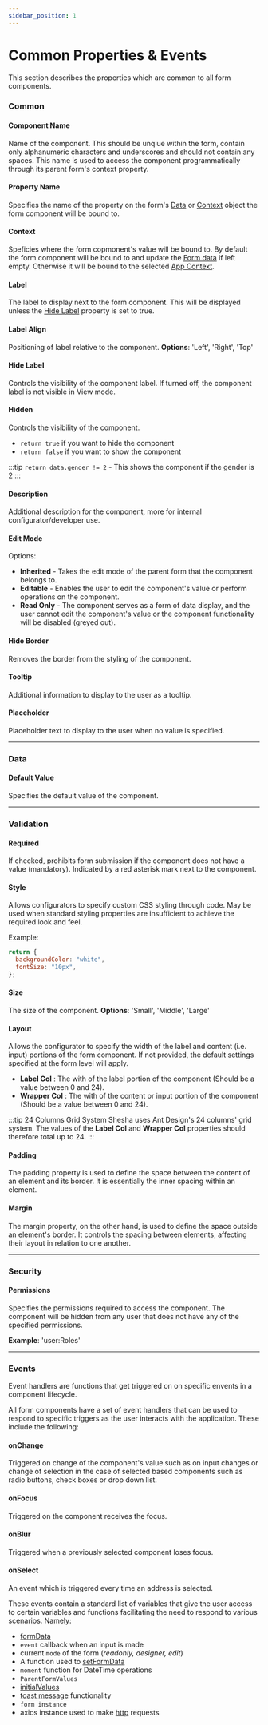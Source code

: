 ```yaml
---
sidebar_position: 1
---
```


# Common Properties & Events

This section describes the properties which are common to all form components.

### Common
#### Component Name
 Name of the component. This should be unqiue within the form, contain only alphanumeric characters and underscores and should not contain any spaces. This name is used to access the component programmatically through its parent form's context property.

#### Property Name
 Specifies the name of the property on the form's [Data](/docs/front-end-basics/configured-views/client-side-scripting/shesha-objects/data) or [Context](/docs/front-end-basics/configured-views/client-side-scripting/shesha-objects/app-context) object the form component will be bound to.

#### Context
 Speficies where the form copmonent's value will be bound to. By default the form component will be bound to and update the [Form data](/docs/front-end-basics/configured-views/client-side-scripting/shesha-objects/data) if left empty. Otherwise it will be bound to the selected [App Context](/docs/front-end-basics/configured-views/client-side-scripting/shesha-objects/app-context).

#### Label
 The label to display next to the form component. This will be displayed unless the [Hide Label](#hide-label) property is set to true.

#### Label Align
 Positioning of label relative to the component. **Options**: 'Left', 'Right', 'Top'

#### Hide Label
 Controls the visibility of the component label. If turned off, the component label is not visible in View mode.

#### Hidden
 Controls the visibility of the component.
  - `return true` if you want to hide the component
  - `return false` if you want to show the component

:::tip
`return data.gender != 2` - This shows the component if the gender is 2
:::

#### Description
 Additional description for the component, more for internal configurator/developer use.

#### Edit Mode
Options:
- **Inherited** - Takes the edit mode of the parent form that the component belongs to.
- **Editable** - Enables the user to edit the component's value or perform operations on the component.
- **Read Only** - The component serves as a form of data display, and the user cannot edit the component's value or the component functionality will be disabled (greyed out).

#### Hide Border
 Removes the border from the styling of the component.

#### Tooltip
 Additional information to display to the user as a tooltip.

#### Placeholder
 Placeholder text to display to the user when no value is specified.
___

### Data
#### Default Value
 Specifies the default value of the component.

 ___

### Validation

#### Required
 If checked, prohibits form submission if the component does not have a value (mandatory). Indicated by a red asterisk mark next to the component.

#### Style
 Allows configurators to specify custom CSS styling through code. May be used when standard styling properties are insufficient to achieve the required look and feel.

Example:

```javascript
return {
  backgroundColor: "white",
  fontSize: "10px",
};
```

#### Size
 The size of the component. **Options**: 'Small', 'Middle', 'Large'

#### Layout
 Allows the configurator to specify the width of the label and content (i.e. input) portions of the form component.
  If not provided, the default settings specified at the form level will apply.

  - **Label Col** : The with of the label portion of the component (Should be a value between 0 and 24).
  - **Wrapper Col** : The with of the content or input portion of the component (Should be a value between 0 and 24).

:::tip 24 Columns Grid System
Shesha uses Ant Design's 24 columns' grid system. The values of the **Label Col** and **Wrapper Col** properties should therefore total up to 24.
:::

#### Padding
 The padding property is used to define the space between the content of an element and its border. It is essentially the inner spacing within an element.

#### Margin
 The margin property, on the other hand, is used to define the space outside an element's border. It controls the spacing between elements, affecting their layout in relation to one another.

___

### Security

#### Permissions
 Specifies the permissions required to access the component. The component will be hidden from any user that does not have any of the specified permissions.

 **Example**: 'user:Roles'

 ___

### Events
 Event handlers are functions that get triggered on on specific envents in a component lifecycle.

All form components have a set of event handlers that can be used to respond to specific triggers as the user interacts with the application. These include the following:

#### onChange

Triggered on change of the component's value such as on input changes or change of selection in the case of selected based components such as radio buttons, check boxes or drop down list.

#### onFocus

Triggered on the component receives the focus.

#### onBlur

Triggered when a previously selected component loses focus.

#### onSelect

An event which is triggered every time an address is selected.

These events contain a standard list of variables that give the user access to certain variables and functions facilitating the need to respond to various scenarios. Namely:

- [formData](/docs/front-end-basics/configured-views/client-side-scripting/shesha-objects/data)
- `event` callback when an input is made
- current `mode` of the form (_readonly, designer, edit_)
- A function used to [setFormData](/docs/front-end-basics/configured-views/client-side-scripting/set-form-data)
- `moment` function for DateTime operations
- `ParentFormValues`
- [initialValues](/docs/how-to-guides/initialize-dialog-from-parent)
- [toast message](/docs/front-end-basics/configured-views/client-side-scripting/basic-scripting#calling-an-api-using-the-get-method-to-retrieve-data-from-the-back-end) functionality
- `form instance`
- axios instance used to make [http](/docs/front-end-basics/configured-views/client-side-scripting/basic-scripting#calling-an-api-using-the-get-method-to-retrieve-data-from-the-back-end) requests
